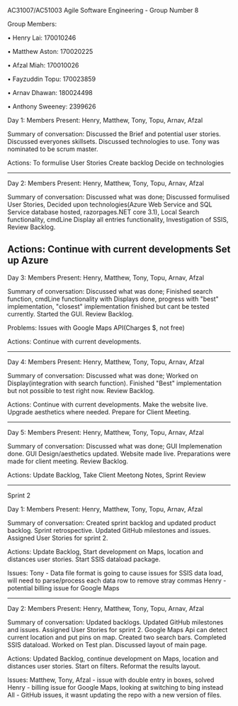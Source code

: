 
AC31007/AC51003 Agile Software Engineering - Group Number 8

Group Members:

•	Henry Lai: 170010246

•	Matthew Aston: 170020225  

•	Afzal Miah: 170010026

•	Fayzuddin Topu: 170023859

•	Arnav Dhawan: 180024498

•	Anthony Sweeney: 2399626

  

Day 1:
Members Present:
Henry, Matthew, Tony, Topu, Arnav, Afzal

Summary of conversation:
Discussed the Brief and potential user stories.
Discussed everyones skillsets.
Discussed technologies to use.
Tony was nominated to be scrum master.

Actions:
To formulise User Stories
Create backlog 
Decide on technologies

-----------------------------------------------------------------------------------------------------

Day 2:
Members Present: 
Henry, Matthew, Tony, Topu, Arnav, Afzal

Summary of conversation:
Discussed what was done; Discussed formulised User Stories, Decided upon technologies(Azure Web Service and SQL Service database hosted, razorpages.NET core 3.1), Local Search functionality, cmdLine Display all entries functionality, Investigation of SSIS, Review Backlog.

Actions:
Continue with current developments
Set up Azure
-----------------------------------------------------------------------------------------------------

Day 3:
Members Present:
Henry, Matthew, Tony, Topu, Arnav, Afzal

Summary of conversation:
Discussed what was done; Finished search function, cmdLine functionality with Displays done, progress with "best" implementation, "closest" implementation finished but cant be tested currently.
Started the GUI.
Review Backlog.

Problems:
Issues with Google Maps API(Charges $, not free)

Actions:
Continue with current developments.

-----------------------------------------------------------------------------------------------------

Day 4:
Members Present:
Henry, Matthew, Tony, Topu, Arnav, Afzal

Summary of conversation:
Discussed what was done; Worked on Display(integration with search function). Finished "Best" implementation but not possible to test right now.
Review Backlog.

Actions:
Continue with current developments.
Make the website live.
Upgrade aesthetics where needed.
Prepare for Client Meeting.

-----------------------------------------------------------------------------------------------------


Day 5:
Members Present:
Henry, Matthew, Tony, Topu, Arnav, Afzal

Summary of conversation:
Discussed what was done; GUI Implemenation done. GUI Design/aesthetics updated. Website made live. Preparations were made for client meeting. 
Review Backlog.

Actions:
Update Backlog, Take Client Meetong Notes, Sprint Review

-----------------------------------------------------------------------------------------------------


Sprint 2

Day 1:
Members Present:
Henry, Matthew, Tony, Topu, Arnav, Afzal

Summary of conversation:
Created sprint backlog and updated product backlog. Sprint retrospective. Updated GitHub milestones and issues.  Assigned User Stories for sprint 2.

Actions:
Update Backlog, Start development on Maps, location and distances user stories.  Start SSIS dataload package. 

Issues:
Tony - Data file format is going to cause issues for SSIS data load, will need to parse/process each data row to remove stray commas
Henry - potential billing issue for Google Maps

-----------------------------------------------------------------------------------------------------

Day 2:
Members Present:
Henry, Matthew, Tony, Topu, Arnav, Afzal

Summary of conversation:
Updated backlogs.  Updated GitHub milestones and issues.  Assigned User Stories for sprint 2. Google Maps Api can detect current location and put pins on map. Created two search bars.  Completed SSIS dataload. Worked on Test plan. Discussed layout of main page.   

Actions:
Updated Backlog, continue development on Maps, location and distances user stories. Start on filters. Reformat the results layout. 

Issues:
Matthew, Tony, Afzal - issue with double entry in boxes, solved
Henry - billing issue for Google Maps, looking at switching to bing instead
All - GitHub issues, it wasnt updating the repo with a new version of files. 


